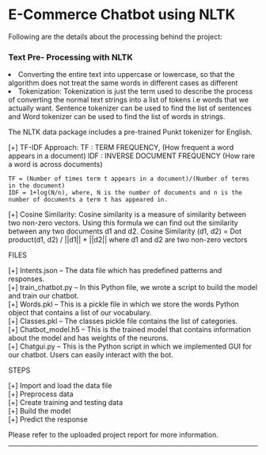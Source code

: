 # E-Commerce Chatbot using NLTK

Following are the details about the processing behind the project:

### Text Pre- Processing with NLTK

<li>Converting the entire text into uppercase or lowercase, so that the algorithm does not treat the same words in different cases as different</li>
<li>Tokenization: Tokenization is just the term used to describe the process of converting the normal text strings into a list of tokens i.e words that we actually want. 
Sentence tokenizer can be used to find the list of sentences and Word tokenizer can be used to find the list of words in strings.</li>

The NLTK data package includes a pre-trained Punkt tokenizer for English.

[+] TF-IDF Approach: 
    TF : TERM FREQUENCY, (How frequent a word appears in a document)
    IDF : INVERSE DOCUMENT FREQUENCY (How rare a word is across documents)
    
    TF = (Number of times term t appears in a document)/(Number of terms in the document)
    IDF = 1+log(N/n), where, N is the number of documents and n is the number of documents a term t has appeared in.
    
[+] Cosine Similarity: 
    Cosine similarity is a measure of similarity between two non-zero vectors. Using this formula we can find out the similarity between any two documents d1 and d2.
    Cosine Similarity (d1, d2) =  Dot product(d1, d2) / ||d1|| * ||d2||
    where d1 and d2 are two non-zero vectors
    
FILES

[+] Intents.json – The data file which has predefined patterns and responses.  
[+] train_chatbot.py – In this Python file, we wrote a script to build the model and train our chatbot.  
[+] Words.pkl – This is a pickle file in which we store the words Python object that contains a list of our vocabulary.  
[+] Classes.pkl – The classes pickle file contains the list of categories.  
[+] Chatbot_model.h5 – This is the trained model that contains information about the model and has weights of the neurons.  
[+] Chatgui.py – This is the Python script in which we implemented GUI for our chatbot. Users can easily interact with the bot.  


STEPS 

[+] Import and load the data file  
[+] Preprocess data  
[+] Create training and testing data  
[+] Build the model  
[+] Predict the response  

Please refer to the uploaded project report for more information.



---
